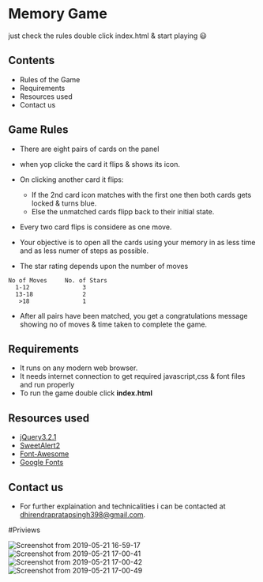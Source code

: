 # Memory Game

just check the rules double click index.html & start playing :smiley:

## Contents

* Rules of the Game
* Requirements
* Resources used
* Contact us

## Game Rules

* There are eight pairs of cards on the panel 
* when yop clicke the card it flips & shows its icon.
* On clicking another card it flips:
	* If the 2nd card icon matches with the first one then both cards gets locked & turns blue.
	* Else the unmatched cards flipp back to their initial state.
		
* Every two card flips is considere as one move.
* Your objective is to open all the cards using your memory in as less time and as less numer of steps as possible.
* The star rating depends upon the number of moves
```
No of Moves     No. of Stars
  1-12               3
  13-18              2
   >18               1
```
* After all pairs have been matched, you get a congratulations message showing no of moves & time taken to complete the game.

## Requirements

* It runs on any modern web browser.
* It needs internet connection to get required javascript,css & font files and run properly
* To run the game double click **index.html**

## Resources used

* [jQuery3.2.1](https://ajax.googleapis.com/ajax/libs/jquery/3.2.1/jquery.min.js)
* [SweetAlert2](https://cdn.jsdelivr.net/sweetalert2/3.0.3/sweetalert2.min.css)
* [Font-Awesome](https://maxcdn.bootstrapcdn.com/font-awesome/4.6.1/css/font-awesome.min.css)
* [Google Fonts](https://fonts.googleapis.com/css?family=Coda)

## Contact us

* For further explaination and technicalities i can be contacted at dhirendrapratapsingh398@gmail.com.

#Priviews

![Screenshot from 2019-05-21 16-59-17](https://user-images.githubusercontent.com/32532380/58092624-30a20900-7bea-11e9-8daf-3ff32e6600f2.png)
![Screenshot from 2019-05-21 17-00-41](https://user-images.githubusercontent.com/32532380/58092625-30a20900-7bea-11e9-8f2d-eafbbe915af1.png)
![Screenshot from 2019-05-21 17-00-42](https://user-images.githubusercontent.com/32532380/58092628-313a9f80-7bea-11e9-8f0a-cd18d6819f40.png)
![Screenshot from 2019-05-21 17-00-49](https://user-images.githubusercontent.com/32532380/58092631-313a9f80-7bea-11e9-9104-92da57c11fc3.png)

